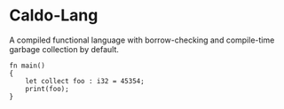 # Caldo-Lang
A compiled functional language with borrow-checking and compile-time garbage collection by default.

~~~
fn main()
{
	let collect foo : i32 = 45354;
	print(foo);
}
~~~
